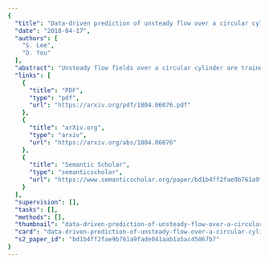 ```yaml
---
{
  "title": "Data-driven prediction of unsteady flow over a circular cylinder using deep learning",
  "date": "2018-04-17",
  "authors": [
    "S. Lee",
    "D. You"
  ],
  "abstract": "Unsteady flow fields over a circular cylinder are trained and predicted using four deep learning networks: networks associated with supervised feature extraction with and without prior knowledge of physical conservation laws, networks associated with unsupervised feature extraction with and without prior knowledge of conservation laws. Flow fields at Reynolds numbers 100, 200, 300, and 400 are trained, while flow fields at Reynolds numbers 500 and 3000 are predicted. Physical loss functions are proposed to explicitly impose prior knowledge of physical conservation laws to deep learning networks, while an adversarial training is applied to extract features of physical conservation laws in an unsupervised manner without any prior knowledge of the conservation laws. Effects of the proposed loss functions and adversarial training are analyzed. Flow field predictions using deep learning networks show good agreement with flow fields calculated by numerical simulations. Especially, unsupervised feature extractions can be applied to extract undiscovered prior knowledge in data, where many practical data lacks information of full underlying physics. The present study suggests that deep learning techniques can be utilized for predicting wake flow.",
  "links": [
    {
      "title": "PDF",
      "type": "pdf",
      "url": "https://arxiv.org/pdf/1804.06076.pdf"
    },
    {
      "title": "arXiv.org",
      "type": "arxiv",
      "url": "https://arxiv.org/abs/1804.06076"
    },
    {
      "title": "Semantic Scholar",
      "type": "semanticscholar",
      "url": "https://www.semanticscholar.org/paper/bd1b4ff2fae9b761a9fade041aab1a5ac45067b7"
    }
  ],
  "supervision": [],
  "tasks": [],
  "methods": [],
  "thumbnail": "data-driven-prediction-of-unsteady-flow-over-a-circular-cylinder-using-deep-learning-thumb.jpg",
  "card": "data-driven-prediction-of-unsteady-flow-over-a-circular-cylinder-using-deep-learning-card.jpg",
  "s2_paper_id": "bd1b4ff2fae9b761a9fade041aab1a5ac45067b7"
}
---
```


